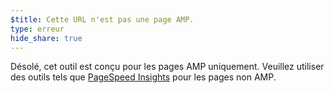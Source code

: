```yaml
---
$title: Cette URL n'est pas une page AMP.
type: erreur
hide_share: true
---
```


Désolé, cet outil est conçu pour les pages AMP uniquement. Veuillez utiliser des outils tels que [PageSpeed Insights](https://developers.google.com/speed/pagespeed/insights/?hl=fr) pour les pages non AMP.
